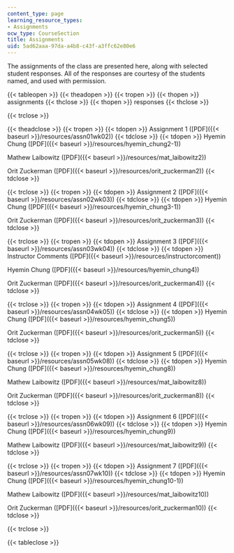 ```yaml
---
content_type: page
learning_resource_types:
- Assignments
ocw_type: CourseSection
title: Assignments
uid: 5ad62aaa-97da-a4b8-c43f-a3ffc62e80e6
---
```


The assignments of the class are presented here, along with selected student responses. All of the responses are courtesy of the students named, and used with permission.

{{< tableopen >}}
{{< theadopen >}}
{{< tropen >}}
{{< thopen >}}
assignments
{{< thclose >}}
{{< thopen >}}
responses
{{< thclose >}}

{{< trclose >}}

{{< theadclose >}}
{{< tropen >}}
{{< tdopen >}}
Assignment 1 ([PDF]({{< baseurl >}}/resources/assn01wk02))
{{< tdclose >}}
{{< tdopen >}}
Hyemin Chung ([PDF]({{< baseurl >}}/resources/hyemin_chung2-1))  
  
Mathew Laibowitz ([PDF]({{< baseurl >}}/resources/mat_laibowitz2))  
  
Orit Zuckerman ([PDF]({{< baseurl >}}/resources/orit_zuckerman2))
{{< tdclose >}}

{{< trclose >}}
{{< tropen >}}
{{< tdopen >}}
Assignment 2 ([PDF]({{< baseurl >}}/resources/assn02wk03))
{{< tdclose >}}
{{< tdopen >}}
Hyemin Chung ([PDF]({{< baseurl >}}/resources/hyemin_chung3-1))  
  
Orit Zuckerman ([PDF]({{< baseurl >}}/resources/orit_zuckerman3))
{{< tdclose >}}

{{< trclose >}}
{{< tropen >}}
{{< tdopen >}}
Assignment 3 ([PDF]({{< baseurl >}}/resources/assn03wk04))
{{< tdclose >}}
{{< tdopen >}}
Instructor Comments ([PDF]({{< baseurl >}}/resources/instructorcoment))  
  
Hyemin Chung ([PDF]({{< baseurl >}}/resources/hyemin_chung4))  
  
Orit Zuckerman ([PDF]({{< baseurl >}}/resources/orit_zuckerman4))
{{< tdclose >}}

{{< trclose >}}
{{< tropen >}}
{{< tdopen >}}
Assignment 4 ([PDF]({{< baseurl >}}/resources/assn04wk05))
{{< tdclose >}}
{{< tdopen >}}
Hyemin Chung ([PDF]({{< baseurl >}}/resources/hyemin_chung5))  
  
Orit Zuckerman ([PDF]({{< baseurl >}}/resources/orit_zuckerman5))
{{< tdclose >}}

{{< trclose >}}
{{< tropen >}}
{{< tdopen >}}
Assignment 5 ([PDF]({{< baseurl >}}/resources/assn05wk08))
{{< tdclose >}}
{{< tdopen >}}
Hyemin Chung ([PDF]({{< baseurl >}}/resources/hyemin_chung8))  
  
Mathew Laibowitz ([PDF]({{< baseurl >}}/resources/mat_laibowitz8))  
  
Orit Zuckerman ([PDF]({{< baseurl >}}/resources/orit_zuckerman8))
{{< tdclose >}}

{{< trclose >}}
{{< tropen >}}
{{< tdopen >}}
Assignment 6 ([PDF]({{< baseurl >}}/resources/assn06wk09))
{{< tdclose >}}
{{< tdopen >}}
Hyemin Chung ([PDF]({{< baseurl >}}/resources/hyemin_chung9))  
  
Mathew Laibowitz ([PDF]({{< baseurl >}}/resources/mat_laibowitz9))
{{< tdclose >}}

{{< trclose >}}
{{< tropen >}}
{{< tdopen >}}
Assignment 7 ([PDF]({{< baseurl >}}/resources/assn07wk10))
{{< tdclose >}}
{{< tdopen >}}
Hyemin Chung ([PDF]({{< baseurl >}}/resources/hyemin_chung10-1))  
  
Mathew Laibowitz ([PDF]({{< baseurl >}}/resources/mat_laibowitz10))  
  
Orit Zuckerman ([PDF]({{< baseurl >}}/resources/orit_zuckerman10))
{{< tdclose >}}

{{< trclose >}}

{{< tableclose >}}